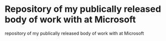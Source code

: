 # Repository of my publically released body of work with at Microsoft
repository of my publically released body of work with at Microsoft
